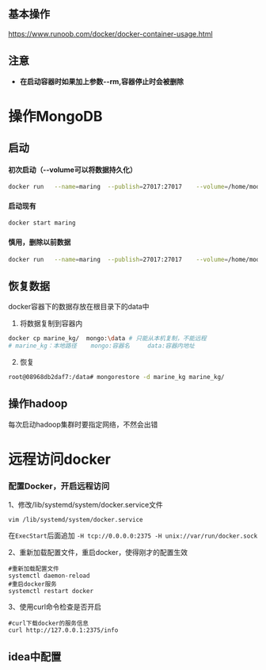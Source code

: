 ## 基本操作

https://www.runoob.com/docker/docker-container-usage.html

## 注意

* **在启动容器时如果加上参数--rm,容器停止时会被删除**

# 操作MongoDB

## 启动

#### 初次启动（--volume可以将数据持久化）

```bash
docker run   --name=maring  --publish=27017:27017    --volume=/home/modige/mongodata:/data   -d mongo
```

#### 启动现有

```bash
docker start maring
```

#### 慎用，删除以前数据

```bash
docker run   --name=maring  --publish=27017:27017    --volume=/home/modige/mongodata:/data   --rm -d mongo
```

## 恢复数据

docker容器下的数据存放在根目录下的data中

1. 将数据复制到容器内

```bash
docker cp marine_kg/  mongo:\data # 只能从本机复制，不能远程
# marine_kg：本地路径    mongo:容器名     data:容器内地址
```

2. 恢复

```bash
root@08968db2daf7:/data# mongorestore -d marine_kg marine_kg/
```

## 操作hadoop

每次启动hadoop集群时要指定网络，不然会出错





# 远程访问docker

### 配置Docker，开启远程访问

1、修改/lib/systemd/system/docker.service文件

```
vim /lib/systemd/system/docker.service
```

在`ExecStart`后面追加 `-H tcp://0.0.0.0:2375 -H unix://var/run/docker.sock`

2、重新加载配置文件，重启docker，使得刚才的配置生效

```
#重新加载配置文件
systemctl daemon-reload
#重启docker服务
systemctl restart docker
```

3、使用curl命令检查是否开启

```
#curl下载docker的服务信息
curl http://127.0.0.1:2375/info
```

## idea中配置



